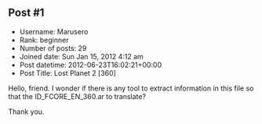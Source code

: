 ## Post #1
- Username: Marusero
- Rank: beginner
- Number of posts: 29
- Joined date: Sun Jan 15, 2012 4:12 am
- Post datetime: 2012-06-23T16:02:21+00:00
- Post Title: Lost Planet 2 [360]

Hello, friend. I wonder if there is any tool to extract information in this file so that the ID_FCORE_EN_360.ar to translate?

Thank you.
